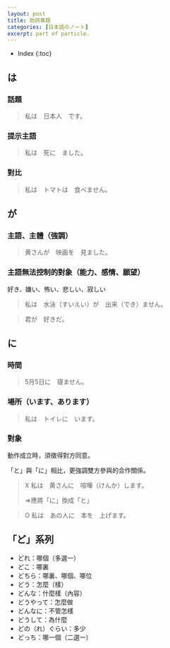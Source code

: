 ```yaml
---
layout: post
title: 助詞專題
categories: [日本語のノート]
excerpt: part of particle.
---
```

* Index
{:toc}

## は

### 話題

> 私は　日本人　です。

### 提示主語

> 私は　死に　ました。

### 對比

> 私は　トマトは　食べません。

## が

### 主語、主體（強調）

> 黄さんが　映画を　見ました。

### 主語無法控制的對象（能力、感情、願望）

好き、嫌い、怖い、悲しい、寂しい

> 私は　水泳（すいえい）が　出来（でき）ません。

> 君が　好きだ。

## に

### 時間

> 5月5日に　寝ません。

### 場所（います、あります）

> 私は　トイレに　います。

###  對象

動作成立時，須徵得對方同意。

「と」與「に」相比，更強調雙方參與的合作關係。

> X 私は　黄さんに　喧嘩（けんか）します。
> 
> =\>應將「に」換成「と」

> O 私は　あの人に　本を　上げます。

## 「ど」系列

- どれ：哪個（多選一）
- どこ：哪裏
- どちら：哪裏、哪個、哪位
- どう：怎麼（樣）
- どんな：什麼樣（內容）
- どうやって：怎麼做
- どんなに：不管怎樣
- どうして：為什麼
- どの（れ）ぐらい：多少
- どっち：哪一個（二選一）
